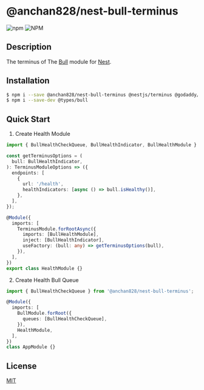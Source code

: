 # @anchan828/nest-bull-terminus

![npm](https://img.shields.io/npm/v/@anchan828/nest-bull-terminus.svg)
![NPM](https://img.shields.io/npm/l/@anchan828/nest-bull-terminus.svg)

## Description

The terminus of The [Bull](https://github.com/OptimalBits/bull) module for [Nest](https://github.com/nestjs/nest).

## Installation

```bash
$ npm i --save @anchan828/nest-bull-terminus @nestjs/terminus @godaddy/terminus @anchan828/nest-bull bull
$ npm i --save-dev @types/bull
```

## Quick Start

1. Create Health Module

```ts
import { BullHealthCheckQueue, BullHealthIndicator, BullHealthModule } from '@anchan828/nest-bull-terminus';

const getTerminusOptions = (
  bull: BullHealthIndicator,
): TerminusModuleOptions => ({
  endpoints: [
    {
      url: '/health',
      healthIndicators: [async () => bull.isHealthy()],
    },
  ],
});

@Module({
  imports: [
    TerminusModule.forRootAsync({
      imports: [BullHealthModule],
      inject: [BullHealthIndicator],
      useFactory: (bull: any) => getTerminusOptions(bull),
    }),
  ],
})
export class HealthModule {}
```

2. Create Health Bull Queue

```ts
import { BullHealthCheckQueue } from '@anchan828/nest-bull-terminus';

@Module({
  imports: [
    BullModule.forRoot({
      queues: [BullHealthCheckQueue],
    }),
    HealthModule,
  ],
})
class AppModule {}
```

## License

[MIT](LICENSE)